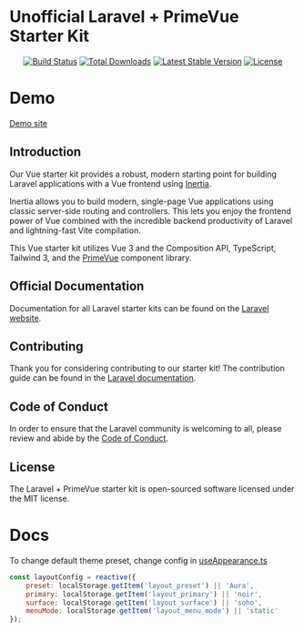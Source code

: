 # Unofficial Laravel + PrimeVue Starter Kit

<p align="center">
<a href="https://github.com/engnua/laravel-vue-primeui-starter-kit/actions"><img src="https://github.com/engnua/laravel-vue-primeui-starter-kit/workflows/tests/badge.svg" alt="Build Status"></a>
<a href="https://packagist.org/packages/engnua/laravel-vue-primeui-starter-kit"><img src="https://img.shields.io/packagist/dt/engnua/laravel-vue-primeui-starter-kit" alt="Total Downloads"></a>
<a href="https://packagist.org/packages/engnua/laravel-vue-primeui-starter-kit"><img src="https://img.shields.io/packagist/v/engnua/laravel-vue-primeui-starter-kit" alt="Latest Stable Version"></a>
<a href="https://packagist.org/packages/engnua/laravel-vue-primeui-starter-kit"><img src="https://img.shields.io/packagist/l/engnua/laravel-vue-primeui-starter-kit" alt="License"></a>
</p>

# Demo

[Demo site](https://laravel-vue-primeui-starter-kit.demo.engn.com.ua)

## Introduction

Our Vue starter kit provides a robust, modern starting point for building Laravel applications with a Vue frontend using [Inertia](https://inertiajs.com).

Inertia allows you to build modern, single-page Vue applications using classic server-side routing and controllers. This lets you enjoy the frontend power of Vue combined with the incredible backend productivity of Laravel and lightning-fast Vite compilation.

This Vue starter kit utilizes Vue 3 and the Composition API, TypeScript, Tailwind 3, and the [PrimeVue](https://primevue.org/) component library.

## Official Documentation

Documentation for all Laravel starter kits can be found on the [Laravel website](https://laravel.com/docs/starter-kits).

## Contributing

Thank you for considering contributing to our starter kit! The contribution guide can be found in the [Laravel documentation](https://laravel.com/docs/contributions).

## Code of Conduct

In order to ensure that the Laravel community is welcoming to all, please review and abide by the [Code of Conduct](https://laravel.com/docs/contributions#code-of-conduct).

## License

The Laravel + PrimeVue starter kit is open-sourced software licensed under the MIT license.

# Docs

To change default theme preset, change config in [useAppearance.ts](resources/js/composables/useAppearance.ts)

```js
const layoutConfig = reactive({
    preset: localStorage.getItem('layout_preset') || 'Aura',
    primary: localStorage.getItem('layout_primary') || 'noir',
    surface: localStorage.getItem('layout_surface') || 'soho',
    menuMode: localStorage.getItem('layout_menu_mode') || 'static'
});
```
